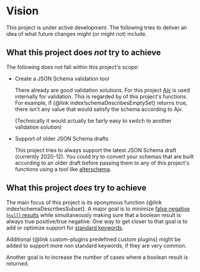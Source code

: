 # Vision

This project is under active development. The following tries to deliver an idea
of what future changes might (or might not) include.

## What this project does _not_ try to achieve

The following does not fall within this project's scope:

- Create a JSON Schema validation tool

  There already are good validation solutions. For this project
  [Ajv](https://ajv.js.org/json-schema.html#draft-2020-12) is used internally
  for validation. This is regarded by of this project's functions. For example,
  if {@link index!schemaDescribesEmptySet} returns true, there isn't any value
  that would satisfy the schema according to Ajv.

  (Technically it would actually be fairly easy to switch to another validation
  solution)

- Support of older JSON Schema drafts

  This project tries to always support the latest JSON Schema draft (currently
  2020-12). You could try to convert your schemas that are built according to an
  older draft before passing them to any of this project's functions using a
  tool like [alterschema](https://github.com/sourcemeta-research/alterschema).

## What this project _does_ try to achieve

The main focus of this project is its eponymous function {@link
index!schemaDescribesSubset}. A major goal is to minimize
[false negative (`null`) results](./limitations.md) while simultaneously making
sure that a boolean result is always true positive/true negative. One way to get
closer to that goal is to add or optimize support for
[standard keywords](./limitations.md#currently-unsupported-keywords).

Additional {@link custom-plugins predefined custom plugins} might be added to
support more non standard keywords, if they are very common.

Another goal is to increase the number of cases where a boolean result is
returned.

